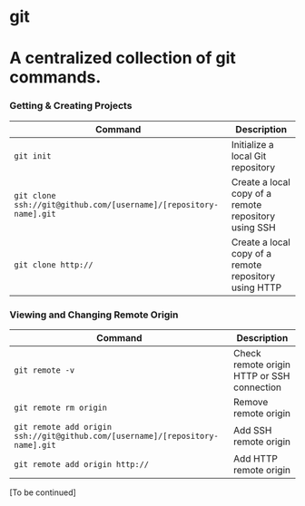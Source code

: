 # git 

A centralized collection of git commands. 
============

### Getting & Creating Projects

| Command | Description |
| ------- | ----------- |
| `git init` | Initialize a local Git repository |
| `git clone ssh://git@github.com/[username]/[repository-name].git` | Create a local copy of a remote repository using SSH |
| `git clone http://` | Create a local copy of a remote repository using HTTP |

### Viewing and Changing Remote Origin 

| Command | Description |
| ------- | ----------- |
| `git remote -v` | Check remote origin HTTP or SSH connection |
| `git remote rm origin` | Remove remote origin |
| `git remote add origin ssh://git@github.com/[username]/[repository-name].git` | Add SSH remote origin |
| `git remote add origin http://` | Add HTTP remote origin |

[To be continued] 
